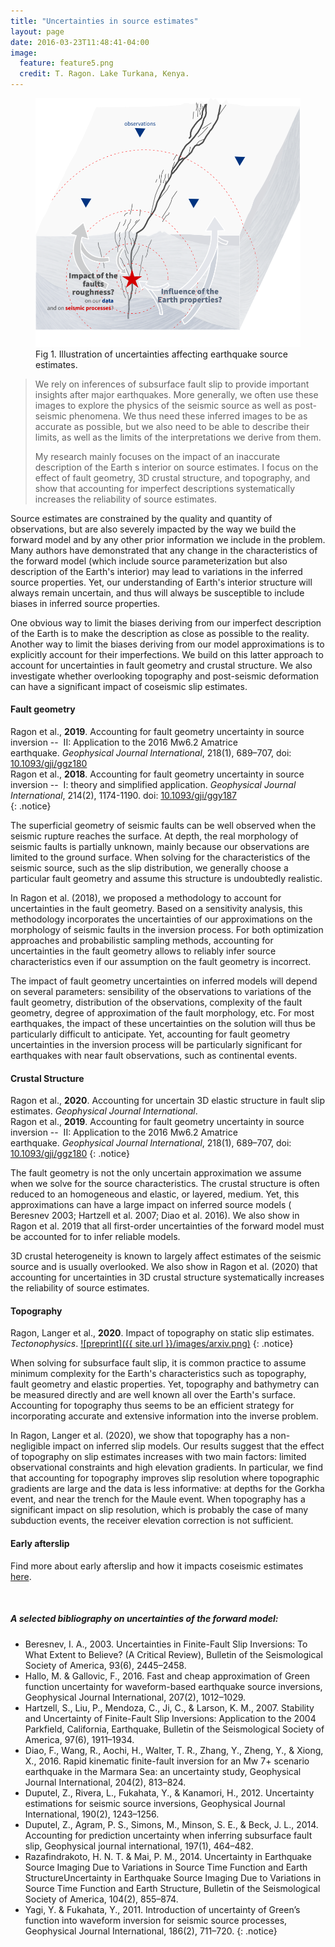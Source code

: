 ```yaml
---
title: "Uncertainties in source estimates"
layout: page
date: 2016-03-23T11:48:41-04:00
image:
  feature: feature5.png
  credit: T. Ragon. Lake Turkana, Kenya.
---
```


<figure>
  <img src="/images/research/unc2.png" alt="">
  <figcaption>Fig 1. Illustration of uncertainties affecting earthquake source estimates.</figcaption>
</figure>

> We rely on inferences of subsurface fault slip to provide important insights after major earthquakes. More generally, we often use these images to explore the physics of the seismic source as well as post-seismic phenomena. We thus need these inferred images to be as accurate as possible, but we also need to be able to describe their limits, as well as the limits of the interpretations we derive from them.
>
> My research mainly focuses on the impact of an inaccurate description of the Earth s interior on source estimates. I focus on the effect of fault geometry, 3D crustal structure, and topography, and show that accounting for imperfect descriptions systematically increases the reliability of source estimates.

Source estimates are constrained by the quality and quantity of observations, but are also severely impacted by the way we build the forward model and by any other prior information we include in the problem. Many authors have demonstrated that any change in the characteristics of the forward model (which include source parameterization but also description of the Earth's interior) may lead to variations in the inferred source properties. Yet, our understanding of Earth's interior structure will always remain uncertain, and thus will always be susceptible to include biases in inferred source properties.

One obvious way to limit the biases deriving from our imperfect description of the Earth is to make the description as close as possible to the reality. Another way to limit the biases deriving from our model approximations is to explicitly account for their imperfections. We build on this latter approach to account for uncertainties in fault geometry and crustal structure. We also investigate whether overlooking topography and post-seismic deformation can have a significant impact of coseismic slip estimates.

#### Fault geometry

Ragon et al., **2019**. Accounting for fault geometry uncertainty in source inversion --  II: Application to the 2016 Mw6.2 Amatrice earthquake. *Geophysical Journal International*, 218(1), 689–707, doi: [10.1093/gji/ggz180](https://doi.org/10.1093/gji/ggz180)  
Ragon et al., **2018**. Accounting for fault geometry uncertainty in source inversion --  I: theory and simplified application. *Geophysical Journal International*, 214(2), 1174-1190. doi: [10.1093/gji/ggy187](http://dx.doi.org/10.1093/gji/ggy187)  
{: .notice} 

The superficial geometry of seismic faults can be well observed when the seismic rupture reaches the surface. At depth, the real morphology of seismic faults is partially unknown, mainly because our observations are limited to the ground surface.
When solving for the characteristics of the seismic source, such as the slip distribution, we generally choose a particular fault geometry and assume this structure is undoubtedly realistic.

In Ragon et al. (2018), we proposed a methodology to account for uncertainties in the fault geometry. Based on a sensitivity analysis, this methodology incorporates the uncertainties of our approximations on the morphology of seismic faults in the inversion process. For both optimization approaches and probabilistic sampling methods, accounting for uncertainties in the fault geometry allows to reliably infer source characteristics even if our assumption on the fault geometry is incorrect.

The impact of fault geometry uncertainties on inferred models will depend on several parameters: sensibility of the observations to variations of the fault geometry, distribution of the observations, complexity of the fault geometry, degree of approximation of the fault morphology, etc. For most earthquakes, the impact of these uncertainties on the solution will thus be particularly difficult to anticipate. Yet, accounting for fault geometry uncertainties in the inversion process will be particularly significant for earthquakes with near fault observations, such as continental events.

#### Crustal Structure

Ragon et al., **2020**. Accounting for uncertain 3D elastic structure in fault slip estimates. *Geophysical Journal International*.  
Ragon et al., **2019**. Accounting for fault geometry uncertainty in source inversion --  II: Application to the 2016 Mw6.2 Amatrice earthquake. *Geophysical Journal International*, 218(1), 689–707, doi: [10.1093/gji/ggz180](https://doi.org/10.1093/gji/ggz180)
{: .notice} 

The fault geometry is not the only uncertain approximation we assume when we solve for the source characteristics. The crustal structure is often reduced to an homogeneous and elastic, or layered, medium. Yet, this approximations can have a large impact on inferred source models ( Beresnev 2003; Hartzell et al. 2007; Diao et al. 2016). We also show in Ragon et al. 2019 that all first-order uncertainties of the forward model must be accounted for to infer reliable models.

3D crustal heterogeneity is known to largely affect estimates of the seismic source and is usually overlooked. We also show in Ragon et al. (2020) that accounting for uncertainties in 3D crustal structure systematically increases the reliability of source estimates.

#### Topography 

Ragon, Langer et al., **2020**. Impact of topography on static slip estimates. *Tectonophysics*. [![preprint]({{ site.url }}/images/arxiv.png)](https://doi.org/10.31223/osf.io/nsbx3)
{: .notice} 

When solving for subsurface fault slip, it is common practice to assume minimum complexity for the Earth's characteristics such as topography, fault geometry and elastic properties. Yet, topography and bathymetry can be measured directly and are well known all over the Earth's surface. Accounting for topography thus seems to be an efficient strategy for incorporating accurate and extensive information into the inverse problem.

In Ragon, Langer et al. (2020), we show that topography has a non-negligible impact on inferred slip models. Our results suggest that the effect of topography on slip estimates increases with two main factors: limited observational constraints and high elevation gradients. In particular, we find that accounting for topography improves slip resolution where topographic gradients are large and the data is less informative: at depths for the Gorkha event, and near the trench for the Maule event. When topography has a significant impact on slip resolution, which is probably the case of many subduction events, the receiver elevation correction is not sufficient.

#### Early afterslip

Find more about early afterslip and how it impacts coseismic estimates [here](https://thearagon.github.io/thearagon.github.io/_pages/afterslip/).

<br style="line-height: 10px" />

##### A selected bibliography on uncertainties of the forward model:
- Beresnev, I. A., 2003. Uncertainties in Finite-Fault Slip Inversions: To What Extent to Believe? (A Critical Review), Bulletin of the Seismological Society of America, 93(6), 2445–2458.
- Hallo, M. & Gallovic, F., 2016. Fast and cheap approximation of Green function uncertainty for waveform-based earthquake source inversions, Geophysical Journal International, 207(2), 1012–1029.
- Hartzell, S., Liu, P., Mendoza, C., Ji, C., & Larson, K. M., 2007. Stability and Uncertainty of Finite-Fault Slip Inversions: Application to the 2004 Parkfield, California, Earthquake, Bulletin of the Seismological Society of America, 97(6), 1911–1934.
- Diao, F., Wang, R., Aochi, H., Walter, T. R., Zhang, Y., Zheng, Y., & Xiong, X., 2016. Rapid kinematic finite-fault inversion for an Mw 7+ scenario earthquake in the Marmara Sea: an uncertainty study, Geophysical Journal International, 204(2), 813–824.
- Duputel, Z., Rivera, L., Fukahata, Y., & Kanamori, H., 2012. Uncertainty estimations for seismic source inversions, Geophysical Journal International, 190(2), 1243–1256.
- Duputel, Z., Agram, P. S., Simons, M., Minson, S. E., & Beck, J. L., 2014. Accounting for prediction uncertainty when inferring subsurface fault slip, Geophysical journal international, 197(1), 464–482.
- Razafindrakoto, H. N. T. & Mai, P. M., 2014. Uncertainty in Earthquake Source Imaging Due to Variations in Source Time Function and Earth StructureUncertainty in Earthquake Source Imaging Due to Variations in Source Time Function and Earth Structure, Bulletin of the Seismological Society of America, 104(2), 855–874.
- Yagi, Y. & Fukahata, Y., 2011. Introduction of uncertainty of Green’s function into waveform inversion for seismic source processes, Geophysical Journal International, 186(2), 711–720.
{: .notice} 